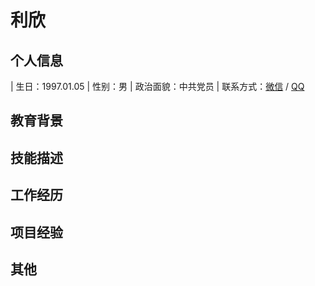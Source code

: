 # 利欣
## 个人信息
| 生日：1997.01.05 | 性别：男 | 政治面貌：中共党员  | 联系方式：<a href="weixin://contacts/profile/q762749051" title="点击添加好友">微信</a> / <a href="tencent://message/?uin=762749051&Site=&Menu=yes" 
target="_blank" title="点击添加好友">QQ</a>
## 教育背景
## 技能描述
## 工作经历
## 项目经验
## 其他
